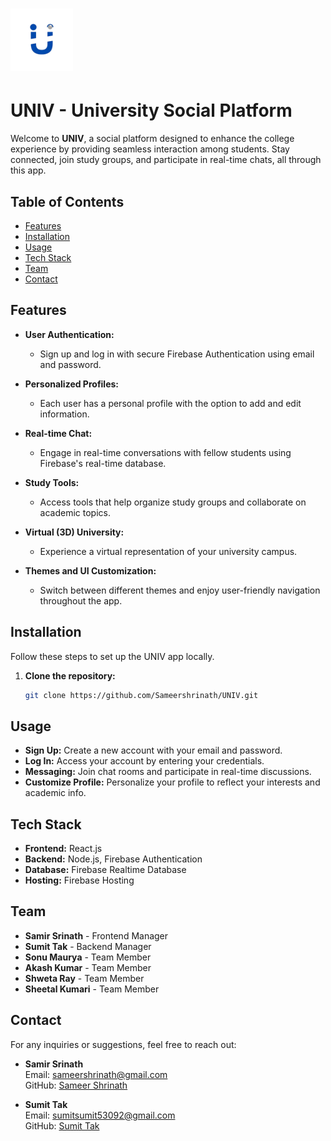 # <img src="./dashboard/images/logo-icon.png" alt="UNIV Logo" width="100"/>  
#  UNIV - University Social Platform

Welcome to **UNIV**, a social platform designed to enhance the college experience by providing seamless interaction among students. Stay connected, join study groups, and participate in real-time chats, all through this app.

## Table of Contents

- [Features](#features)
- [Installation](#installation)
- [Usage](#usage)
- [Tech Stack](#tech-stack)
- [Team](#team)
- [Contact](#contact)

## Features

- **User Authentication:**
  - Sign up and log in with secure Firebase Authentication using email and password.
  
- **Personalized Profiles:**
  - Each user has a personal profile with the option to add and edit information.
  
- **Real-time Chat:**
  - Engage in real-time conversations with fellow students using Firebase's real-time database.
  
- **Study Tools:**
  - Access tools that help organize study groups and collaborate on academic topics.
  
- **Virtual (3D) University:**
  - Experience a virtual representation of your university campus.

- **Themes and UI Customization:**
  - Switch between different themes and enjoy user-friendly navigation throughout the app.

## Installation

Follow these steps to set up the UNIV app locally.

1. **Clone the repository:**
   ```bash
   git clone https://github.com/Sameershrinath/UNIV.git

## Usage

- **Sign Up:** Create a new account with your email and password.
- **Log In:** Access your account by entering your credentials.
- **Messaging:** Join chat rooms and participate in real-time discussions.
- **Customize Profile:** Personalize your profile to reflect your interests and academic info.

## Tech Stack

- **Frontend:** React.js
- **Backend:** Node.js, Firebase Authentication
- **Database:** Firebase Realtime Database
- **Hosting:** Firebase Hosting

## Team

- **Samir Srinath** - Frontend Manager
- **Sumit Tak** - Backend Manager
- **Sonu Maurya** - Team Member
- **Akash Kumar** - Team Member
- **Shweta Ray** - Team Member
- **Sheetal Kumari** - Team Member

## Contact

For any inquiries or suggestions, feel free to reach out:

- **Samir Srinath**  
  Email: sameershrinath@gmail.com  
  GitHub: [Sameer Shrinath](https://github.com/Sameershrinath)
  
- **Sumit Tak**  
  Email: sumitsumit53092@gmail.com  
  GitHub: [Sumit Tak](https://github.com/code-with-sumit)

